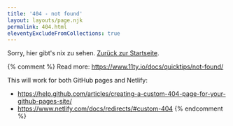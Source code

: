 ```yaml
---
title: '404 - not found'
layout: layouts/page.njk
permalink: 404.html
eleventyExcludeFromCollections: true
---
```


Sorry, hier gibt's nix zu sehen. [Zurück zur Startseite](/).

{% comment %}
Read more: https://www.11ty.io/docs/quicktips/not-found/

This will work for both GitHub pages and Netlify:

- https://help.github.com/articles/creating-a-custom-404-page-for-your-github-pages-site/
- https://www.netlify.com/docs/redirects/#custom-404
  {% endcomment %}
